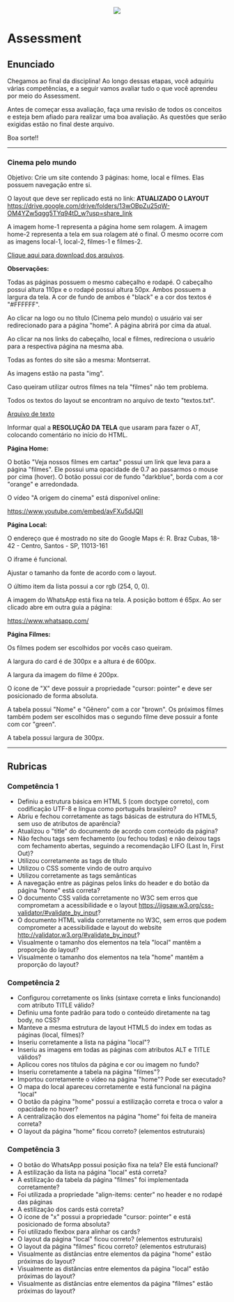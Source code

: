 <p align="center">
    <img src="https://www.infnet.edu.br/infnet/wp-content/themes/infnet.homepage//assets/img/LogoInfnetRodape.png"/>
</p>

# Assessment

## Enunciado

Chegamos ao final da disciplina! Ao longo dessas etapas, você adquiriu várias competências, e a seguir vamos avaliar tudo o que você aprendeu por meio do Assessment.

Antes de começar essa avaliação, faça uma revisão de todos os conceitos e esteja bem afiado para realizar uma boa avaliação. As questões que serão exigidas estão no final deste arquivo.

Boa sorte!!

________________________________________________________________

### Cinema pelo mundo

Objetivo: Crie um site contendo 3 páginas: home, local e filmes. Elas possuem navegação entre si.

O layout que deve ser replicado está no link:
****ATUALIZADO O LAYOUT****
https://drive.google.com/drive/folders/13wOBpZu25qW-OM4YZw5qgg5TYq94tD_w?usp=share_link

A imagem home-1 representa a página home sem rolagem. A imagem home-2 representa a tela em sua rolagem até o final. O mesmo ocorre com as imagens local-1, local-2, filmes-1 e filmes-2.

[Clique aqui para download dos arquivos](https://drive.google.com/file/d/1WykyZqZbwuJuChju-G5yefELRrCYRdJc/view?usp=share_link).

**Observações:**

Todas as páginas possuem o mesmo cabeçalho e rodapé. O cabeçalho possui altura 110px e o rodapé possui altura 50px. Ambos possuem a largura da tela. A cor de fundo de ambos é "black" e a cor dos textos é "#FFFFFF".

Ao clicar na logo ou no título (Cinema pelo mundo) o usuário vai ser redirecionado para a página "home". A página abrirá por cima da atual.

Ao clicar na nos links do cabeçalho, local e filmes, redireciona o usuário para a respectiva página na mesma aba.

Todas as fontes do site são a mesma: Montserrat.

As imagens estão na pasta "img".

Caso queiram utilizar outros filmes na tela "filmes" não tem problema.

Todos os textos do layout se encontram no arquivo de texto "textos.txt".

[Arquivo de texto](https://drive.google.com/file/d/109UbvpO4LaQVMsqyxEsM3VAHNXCj7eA2/view?usp=share_link)

Informar qual a **RESOLUÇÃO DA TELA** que usaram para fazer o AT, colocando comentário no início do HTML.

**Página Home:**

O botão "Veja nossos filmes em cartaz" possui um link que leva para a página "filmes". Ele possui uma opacidade de 0.7 ao passarmos o mouse por cima (hover). O botão possui cor de fundo "darkblue", borda com a cor "orange" e arredondada.

O vídeo "A origem do cinema" está disponível online:

https://www.youtube.com/embed/avFXu5dJQII

**Página Local:**

O endereço que é mostrado no site do Google Maps é: R. Braz Cubas, 18-42 - Centro, Santos - SP, 11013-161

O iframe é funcional.

Ajustar o tamanho da fonte de acordo com o layout.

O último item da lista possui a cor rgb (254, 0, 0).

A imagem do WhatsApp está fixa na tela. A posição bottom é 65px. Ao ser clicado abre em outra guia a página:

https://www.whatsapp.com/

**Página Filmes:**

Os filmes podem ser escolhidos por vocês caso queiram.

A largura do card é de 300px e a altura é de 600px.

A largura da imagem do filme é 200px.

O ícone de "X" deve possuir a propriedade "cursor: pointer" e deve ser posicionado de forma absoluta.

A tabela possui "Nome" e "Gênero" com a cor "brown". Os próximos filmes também podem ser escolhidos mas o segundo filme deve possuir a fonte com cor "green".

A tabela possui largura de 300px.

________________________________________________________________

## Rubricas

### Competência 1

- Definiu a estrutura básica em HTML 5 (com doctype correto), com codificação UTF-8 e língua como português brasileiro?
- Abriu e fechou corretamente as tags básicas de estrutura do HTML5, sem uso de atributos de aparência?
- Atualizou o "title" do documento de acordo com conteúdo da página?
- Não fechou tags sem fechamento (ou fechou todas) e não deixou tags com fechamento abertas, seguindo a recomendação LIFO (Last In, First Out)?
- Utilizou corretamente as tags de título
- Utilizou o CSS somente vindo de outro arquivo
- Utilizou corretamente as tags semânticas
- A navegação entre as páginas pelos links do header e do botão da página "home" está correta?
- O documento CSS valida corretamente no W3C sem erros que comprometam a acessibilidade e o layout https://jigsaw.w3.org/css-validator/#validate_by_input?
- O documento HTML valida corretamente no W3C, sem erros que podem comprometer a acessibilidade e layout do website http://validator.w3.org/#validate_by_input?
- Visualmente o tamanho dos elementos na tela "local" mantêm a proporção do layout?
- Visualmente o tamanho dos elementos na tela "home" mantêm a proporção do layout?


### Competência 2

- Configurou corretamente os links (sintaxe correta e links funcionando) com atributo TITLE válido?
- Definiu uma fonte padrão para todo o conteúdo diretamente na tag body, no CSS?
- Manteve a mesma estrutura de layout HTML5 do index em todas as páginas (local, filmes)?
- Inseriu corretamente a lista na página "local"?
- Inseriu as imagens em todas as páginas com atributos ALT e TITLE válidos?
- Aplicou cores nos títulos da página e cor ou imagem no fundo?
- Inseriu corretamente a tabela na página "filmes"?
- Importou corretamente o vídeo na página "home"? Pode ser executado?
- O mapa do local apareceu corretamente e está funcional na página "local"
- O botão da página "home" possui a estilização correta e troca o valor a opacidade no hover?
- A centralização dos elementos na página "home" foi feita de maneira correta?
- O layout da página "home" ficou correto?  (elementos estruturais)



### Competência 3

- O botão do WhatsApp possui posição fixa na tela? Ele está funcional?
- A estilização da lista na página "local" está correta?
- A estilização da tabela da página "filmes" foi implementada corretamente?
- Foi utilizada a propriedade "align-items: center" no header e no rodapé das páginas
- A estilização dos cards está correta?
- O ícone de "x" possui a propriedade "cursor: pointer" e está posicionado de forma absoluta?
- Foi utilizado flexbox para alinhar os cards?
- O layout da página "local" ficou correto? (elementos estruturais)
- O layout da página "filmes" ficou correto? (elementos estruturais)
- Visualmente as distâncias entre elementos da página "home" estão próximas do layout?
- Visualmente as distâncias entre elementos da página "local" estão próximas do layout?
- Visualmente as distâncias entre elementos da página "filmes" estão próximas do layout?


